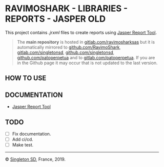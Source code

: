 # RAVIMOSHARK - LIBRARIES - REPORTS - JASPER OLD

This project contains *.jrxml* files to create reports using [Jasper Report Tool](https://community.jaspersoft.com/project/jasperreports-library).

> The **main repository** is hosted in [gitlab.com/ravimosharksas](https://gitlab.com/ravimosharksas/libs/reports/jasper-old.git) but it is automatically mirrored to [github.com/RavimoShark](https://github.com/RavimoShark/libs-reports-jasper-old.git), [gitlab.com/singletonsd](https://gitlab.com/singletonsd/ravimosharksas/libs-reports-jasper-old.git), [github.com/singletonsd](https://github.com/singletonsd/ravimoshark-libs-reports-jasper-old.git), [github.com/patoperpetua](https://github.com/patoperpetua/ravimoshark-libs-reports-jasper-old.git) and to [gitlab.com/patoperpetua](https://gitlab.com/patoperpetua/ravimoshark-libs-reports-jasper-old.git). If you are in the Github page it may occur that is not updated to the last version.

## HOW TO USE

<!-- TODO: -->

## DOCUMENTATION

- [Jasper Report Tool](https://community.jaspersoft.com/project/jasperreports-library)

## TODO

- [ ] Fix documentation.
- [ ] Add ci/cd.
- [ ] Make test.

----------------------

© [Singleton SD](http://www.singletonsd.com), France, 2019.

